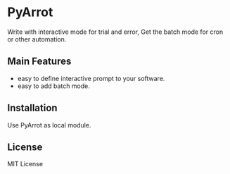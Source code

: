 # PyArrot
Write with interactive mode for trial and error, Get the batch mode for cron or other automation.

## Main Features
* easy to define interactive prompt to your software.
* easy to add batch mode.

## Installation
Use PyArrot as local module.

## License
MIT License